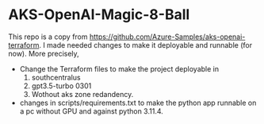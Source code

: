 # AKS-OpenAI-Magic-8-Ball
This repo is a copy from https://github.com/Azure-Samples/aks-openai-terraform. I made needed changes to make it deployable and runnable (for now). More precisely,
- Change the Terraform files to make the project deployable in
  1. southcentralus
  2. gpt3.5-turbo 0301
  3. Wothout aks zone redandency.
- changes in scripts/requirements.txt to make the python app runnable on a pc without GPU and against python 3.11.4.
